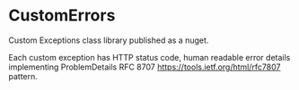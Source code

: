 # CustomErrors
Custom Exceptions class library published as a nuget.

Each custom exception has HTTP status code, human readable error details implementing ProblemDetails RFC 8707 https://tools.ietf.org/html/rfc7807 pattern.
